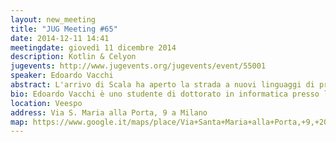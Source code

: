 ```yaml
---
layout: new_meeting
title: "JUG Meeting #65"
date: 2014-12-11 14:41
meetingdate: giovedì 11 dicembre 2014
description: Kotlin & Celyon
jugevents: http://www.jugevents.org/jugevents/event/55001
speaker: Edoardo Vacchi
abstract: L'arrivo di Scala ha aperto la strada a nuovi linguaggi di programmazione fortemente tipizzati sulla JVM. In questo talk presenterò i nuovi linguaggi di Jetbrains (Kotlin) e RedHat (Ceylon) che si pongono come obiettivo di essere potenti ma semplici abbastanza da essere facilmente fruibili, con un occhio di riguardo all'interoperabilità con Java.
bio: Edoardo Vacchi è uno studente di dottorato in informatica presso l'Università di Milano che discuterà la propria tesi sullo sviluppo di linguaggi di programmazione in marzo. Attualmente collabora con società di informatica come consulente.
location: Veespo
address: Via S. Maria alla Porta, 9 a Milano
map: https://www.google.it/maps/place/Via+Santa+Maria+alla+Porta,+9,+20123+Milano/@45.4664129,9.1817829,17z/data=!4m2!3m1!1s0x4786c153a8292d05:0x4c6f0a73c08286b9
---
```

